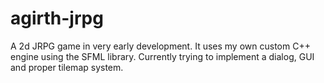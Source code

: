 # agirth-jrpg
A 2d JRPG game in very early development. It uses my own custom C++ engine using the SFML library. Currently trying to implement a dialog, GUI and proper tilemap system. 
